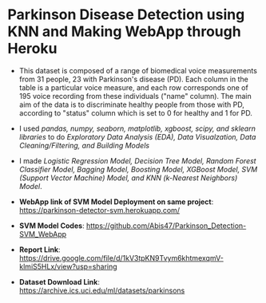 # Parkinson Disease Detection using KNN and Making WebApp through Heroku
- This dataset is composed of a range of biomedical voice measurements from 31 people, 23 with Parkinson's disease (PD). Each column in the table is a particular voice measure, and each row corresponds one of 195 voice recording from these individuals ("name" column). The main aim of the data is to discriminate healthy people from those with PD, according to "status" column which is set to 0 for healthy and 1 for PD.

- I used *pandas, numpy, seaborn, matplotlib, xgboost, scipy, and sklearn libraries* to do *Exploratory Data Analysis (EDA), Data Visualzation, Data Cleaning/Filtering, and Building Models*

- I made *Logistic Regression Model, Decision Tree Model, Random Forest Classifier Model, Bagging Model, Boosting Model, XGBoost Model, SVM (Support Vector Machine) Model, and KNN (k-Nearest Neighbors) Model*.


- **WebApp link of SVM Model Deployment on same project**: https://parkinson-detector-svm.herokuapp.com/
- **SVM Model Codes**: https://github.com/Abis47/Parkinson_Detection-SVM_WebApp
- **Report Link**: https://drive.google.com/file/d/1kV3tpKN9Tvym6khtmexqmV-klmiS5HLx/view?usp=sharing
- **Dataset Download Link**: https://archive.ics.uci.edu/ml/datasets/parkinsons
